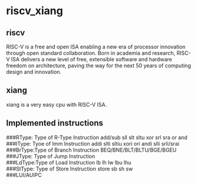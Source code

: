 # riscv_xiang
## riscv
RISC-V is a free and open ISA enabling a new era of processor innovation through open standard collaboration. Born in academia and research, RISC-V ISA delivers a new level of free, extensible software and hardware freedom on architecture, paving the way for the next 50 years of computing design and innovation.
## xiang
xiang is a very easy cpu with RISC-V ISA.
## Implemented instructions
###RType: Type of R-Type Instruction  add/sub sll slt sltu xor srl sra or and   
###IType: Tyoe of Imm Instruction  addi slti sltiu xori ori andi slli srli/srai  
###BrType:Type of Branch Instruction  BEQ/BNE/BLT/BLTU/BGE/BGEU  
###JType: Type of Jump Instruction  
###LdType:Type of Load Instruction  lb lh lw lbu lhu  
###StType: Type of Store Instruction store  sb sh sw  
###LUI/AUIPC
